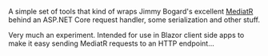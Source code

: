 A simple set of tools that kind of wraps Jimmy Bogard's excellent [MediatR](https://github.com/jbogard/MediatR) behind an ASP.NET Core request handler, some serialization and other stuff.

Very much an experiment. Intended for use in Blazor client side apps to make it easy sending MediatR requests to an HTTP endpoint...
